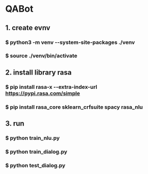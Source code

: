 # QABot
## 1. create evnv
### $ python3 -m venv --system-site-packages ./venv
### $ source ./venv/bin/activate
## 2. install library rasa
### $ pip install rasa-x --extra-index-url https://pypi.rasa.com/simple
### $ pip install rasa_core sklearn_crfsuite spacy rasa_nlu
## 3. run 
### $ python train_nlu.py
### $ python train_dialog.py
### $ python test_dialog.py
